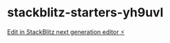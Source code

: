 # stackblitz-starters-yh9uvl

[Edit in StackBlitz next generation editor ⚡️](https://stackblitz.com/~/github.com/bcrhbrhcdb/stackblitz-starters-yh9uvl)